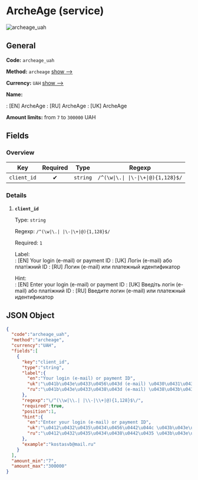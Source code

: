 
# ArcheAge (service) 
![archeage_uah](https://static.openfintech.io/payout_methods/archeage_uah/logo.svg?w=400&c=v0.59.26#w24)  

## General 
 
**Code:** `archeage_uah` 
 
**Method:** `archeage` [show -->](/payout-methods/archeage/) 
 
**Currency:** `UAH` [show -->](/currencies/UAH/) 
 
**Name:** 
 
:	[EN] ArcheAge 
:	[RU] ArcheAge 
:	[UK] ArcheAge 
 
**Amount limits:** from `7` to `300000` UAH 

## Fields 

### Overview 

|Key|Required|Type|Regexp| 
|:---:|:---:|:---:|:---:| 
|`client_id`|✔|`string`|`/^(\w\|\.\| \|\-\|\+\|@){1,128}$/`| 
 

### Details 
 
1. **`client_id`** 
 
	Type: `string` 
 
	Regexp: `/^(\w|\.| |\-|\+|@){1,128}$/` 
 
	Required: `1` 
 
	Label:  
	: [EN] Your login (e-mail) or payment ID 
	: [UK] Логін (e-mail) або платіжний ID 
	: [RU] Логин (e-mail) или платежный идентификатор 
 
	Hint:  
	: [EN] Enter your login (e-mail) or payment ID 
	: [UK] Введіть логін (e-mail) або платіжний ID 
	: [RU] Введите логин (e-mail) или платежный идентификатор 
 

## JSON Object 

```json
{
  "code":"archeage_uah",
  "method":"archeage",
  "currency":"UAH",
  "fields":[
    {
      "key":"client_id",
      "type":"string",
      "label":{
        "en":"Your login (e-mail) or payment ID",
        "uk":"\u041b\u043e\u0433\u0456\u043d (e-mail) \u0430\u0431\u043e \u043f\u043b\u0430\u0442\u0456\u0436\u043d\u0438\u0439 ID",
        "ru":"\u041b\u043e\u0433\u0438\u043d (e-mail) \u0438\u043b\u0438 \u043f\u043b\u0430\u0442\u0435\u0436\u043d\u044b\u0439 \u0438\u0434\u0435\u043d\u0442\u0438\u0444\u0438\u043a\u0430\u0442\u043e\u0440"
      },
      "regexp":"\/^(\\w|\\.| |\\-|\\+|@){1,128}$\/",
      "required":true,
      "position":1,
      "hint":{
        "en":"Enter your login (e-mail) or payment ID",
        "uk":"\u0412\u0432\u0435\u0434\u0456\u0442\u044c \u043b\u043e\u0433\u0456\u043d (e-mail) \u0430\u0431\u043e \u043f\u043b\u0430\u0442\u0456\u0436\u043d\u0438\u0439 ID",
        "ru":"\u0412\u0432\u0435\u0434\u0438\u0442\u0435 \u043b\u043e\u0433\u0438\u043d (e-mail) \u0438\u043b\u0438 \u043f\u043b\u0430\u0442\u0435\u0436\u043d\u044b\u0439 \u0438\u0434\u0435\u043d\u0442\u0438\u0444\u0438\u043a\u0430\u0442\u043e\u0440"
      },
      "example":"kostasvb@mail.ru"
    }
  ],
  "amount_min":"7",
  "amount_max":"300000"
}
```  
